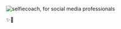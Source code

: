 ![selfiecoach](SelfieCoach), for social media professionals

✨🤳

[selfiecoach]: https://github.com/milleriishaun/selfiecoach
